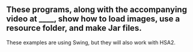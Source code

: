 ## These programs, along with the accompanying video at ____, show how to load images, use a resource folder, and make Jar files. 
These examples are using Swing, but they will also work with HSA2.
